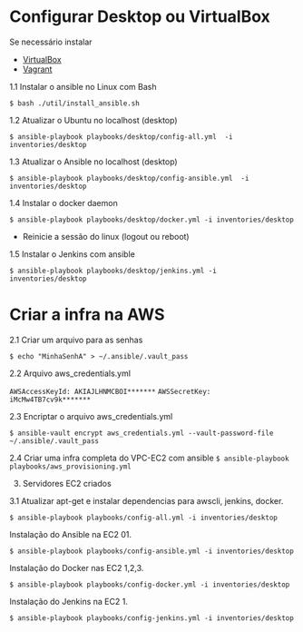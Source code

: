 # Configurar Desktop ou VirtualBox

Se necessário instalar 
* [VirtualBox](http://virtualbox.org/)
* [Vagrant](http://vagrantup.com/)

1.1 Instalar o ansible no Linux com Bash

`$ bash ./util/install_ansible.sh`

1.2 Atualizar o Ubuntu no localhost (desktop)

`$ ansible-playbook playbooks/desktop/config-all.yml  -i inventories/desktop`

1.3 Atualizar o Ansible no localhost (desktop)

`$ ansible-playbook playbooks/desktop/config-ansible.yml  -i inventories/desktop`

1.4 Instalar o docker daemon

`$ ansible-playbook playbooks/desktop/docker.yml -i inventories/desktop`

* Reinicie a sessão do linux (logout ou reboot)

1.5 Instalar o Jenkins com ansible

`$ ansible-playbook playbooks/desktop/jenkins.yml -i inventories/desktop`

# Criar a infra na AWS

2.1 Criar um arquivo para as senhas

`$ echo "MinhaSenhA" > ~/.ansible/.vault_pass`

2.2 Arquivo aws_credentials.yml

`AWSAccessKeyId: AKIAJLHNMCBOI*******`
`AWSSecretKey: iMcMw4TB7cv9k*******`

2.3 Encriptar o arquivo aws_credentials.yml

`$ ansible-vault encrypt aws_credentials.yml --vault-password-file ~/.ansible/.vault_pass`

2.4 Criar uma infra completa do VPC-EC2 com ansible
`$ ansible-playbook playbooks/aws_provisioning.yml`

3. Servidores EC2 criados

3.1 Atualizar apt-get e instalar dependencias para awscli, jenkins, docker.

`$ ansible-playbook playbooks/config-all.yml -i inventories/desktop`

Instalação do Ansible na EC2 01.

`$ ansible-playbook playbooks/config-ansible.yml -i inventories/desktop`

Instalação do Docker nas EC2 1,2,3.

`$ ansible-playbook playbooks/config-docker.yml -i inventories/desktop`

Instalação do Jenkins na EC2 1.

`$ ansible-playbook playbooks/config-jenkins.yml -i inventories/desktop`


